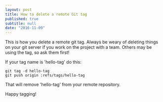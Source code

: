 ```yaml
---
layout: post
title: How to delete a remote Git tag
published: true
subtitle: null
date: "2016-11-09"
---
```


This is how you delete a remote git tag. Always be weary of deleting things on your git server if you work on the project with a team. Others may be using the tag, so ask them first!

If your tag name is 'hello-tag' do this:

```
git tag -d hello-tag
git push origin :refs/tags/hello-tag
```

That will remove 'hello-tag' from your remote repository.

Happy tagging!

